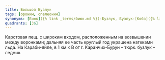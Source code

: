 ```yaml
---
title: Большой Бузлук
tags: [ороним, спелеоним]
synonyms: [Биюк]({% link _terms/биюк.md %})-Бузлук, Бузлук-[Коба]({% link _terms/коба.md %})
quadrants: [З6]
---
```


Карстовая пещ. с широким входом, расположенным на возвышении между воронками;
дальняя ее часть круглый год украшена натеками льда. На Караби-яйле, в 1 км к В
от г. Каранчих-Бурун – тюрк. бузлук – ледник.
